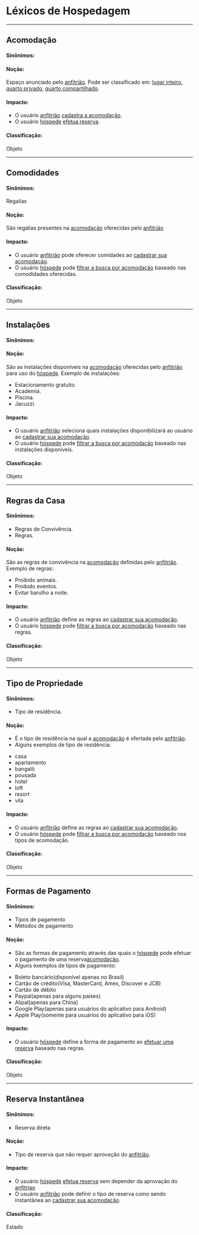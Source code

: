 # Léxicos de Hospedagem
***
## Acomodação<a name="ACOMODACAO"></a>
#### Sinônimos:
#### Noção:
Espaço anunciado pelo [anfitrião](lex_geral.md#ANFITRIAO).
Pode ser classificado em: [lugar inteiro](#LUGAR-INTEIRO), [quarto privado](#QUARTO-PRIVADO), [quarto compartilhado](#QUARTO-COMPARTILHADO).
#### Impacto:
- O usuário [anfitrião](lex_geral.md#ANFITRIAO) [cadastra a acomodação](cen_hospedagem.md#CADASTRAR-ACOMODACAO).
- O usuário [hóspede](lex_geral.md#HOSPEDE) [efetua reserva](cen_hospedagem.md#EFETUAR-RESERVA).
#### Classificação:
Objeto
***

## Comodidades<a name="COMODIDADES"></a>
#### Sinônimos:
Regalias
#### Noção:
São regalias presentes na [acomodação](#ACOMODACAO) oferecidas pelo [anfitrião](lex_geral.md#ANFITRIAO)
#### Impacto:
- O usuário [anfitrião](lex_geral.md#ANFITRIAO) pode oferecer  comidades ao [cadastrar sua acomodação](cen_hospedagem.md#CADASTRAR-ACOMODACAO).
- O usuário [hóspede](lex_geral.md#HOSPEDE) pode [filtrar a busca por acomodação](cen_hospedagem.md#FILTRAR-ACOMODACAO) baseado nas comodidades oferecidas.
#### Classificação:
Objeto
***
## Instalações<a name="INSTALACOES"></a>
#### Sinônimos:
#### Noção:
São as instalações disponíveis na [acomodação](#ACOMODACAO) oferecidas pelo [anfitrião](lex_geral.md#ANFITRIAO) para uso do [hóspede](lex_geral.md#HOSPEDE).
Exemplo de instalações:
- Estacionamento gratuito.
- Academia.
- Piscina.
- Jacuzzi.
#### Impacto:
- O usuário [anfitrião](lex_geral.md#ANFITRIAO) seleciona quais instalações disponibilizará ao usuário ao [cadastrar sua acomodação](cen_hospedagem.md#CADASTRAR-ACOMODACAO).
- O usuário [hóspede](lex_geral.md#HOSPEDE) pode [filtrar a busca por acomodação](cen_hospedagem.md#FILTRAR-ACOMODACAO) baseado nas instalações disponíveis.
#### Classificação:
Objeto
***
## Regras da Casa<a name="REGRAS"></a>
#### Sinônimos:
- Regras de Convivência.
- Regras.
#### Noção:
São as regras de convivência na [acomodação](#ACOMODACAO) definidas pelo [anfitrião](lex_geral.md#ANFITRIAO).
Exemplo de regras:
- Proibido animais.
- Proibido eventos.
- Evitar barulho a noite.
#### Impacto:
- O usuário [anfitrião](lex_geral.md#ANFITRIAO) define as regras ao [cadastrar sua acomodação](cen_hospedagem.md#CADASTRAR-ACOMODACAO).
- O usuário [hóspede](lex_geral.md#HOSPEDE) pode [filtrar a busca por acomodação](cen_hospedagem.md#FILTRAR-ACOMODACAO) baseado nas regras.
#### Classificação:
Objeto
***
## Tipo de Propriedade<a name="TIPO-RESIDENCIA"></a>
#### Sinônimos:
- Tipo de residência.
#### Noção:
- É o tipo de residência na qual a [acomodação](#ACOMODACAO) é ofertada pelo [anfitrião](lex_geral.md#ANFITRIAO).
- Alguns exemplos de tipo de residência:
* casa
* apartamento
* bangalô
* pousada
* hotel
* loft
* resort
* vila
#### Impacto:
- O usuário [anfitrião](lex_geral.md#ANFITRIAO) define as regras ao [cadastrar sua acomodação](cen_hospedagem.md#CADASTRAR-ACOMODACAO).
- O usuário [hóspede](lex_geral.md#HOSPEDE) pode [filtrar a busca por acomodação](cen_hospedagem.md#FILTRAR-ACOMODACAO) baseado nos tipos de acomodação.
#### Classificação:
Objeto
***
## Formas de Pagamento<a name="FORMA-PAGAMENTO"></a>
#### Sinônimos:
- Tipos de pagamento
- Métodos de pagamento
#### Noção:
- São as formas de pagamento através das quais o [hóspede](lex_geral.md#HOSPEDE) pode efetuar o pagamento de uma reserva[acomodação](#ACOMODACAO).
- Alguns exemplos de tipos de pagamento:
* Boleto bancário(disponível apenas no Brasil)
* Cartão de crédito(Visa, MasterCard, Amex, Discover e JCB)
* Cartão de débito
* Paypal(apenas para alguns países)
* Alipal(apenas para China)
* Google Play(apenas para usuários do aplicativo para Android)
* Apple Play(somente para usuários do aplicativo para iOS)
#### Impacto:
- O usuário [hóspede](lex_geral.md#HOSPEDE) define a forma de pagamento ao [efetuar uma reserva](cen_hospedagem.md#EFETUAR-RESERVA) baseado nas regras.
#### Classificação:
Objeto
***
## Reserva Instantânea<a name="RESERVA-INSTANTANEA"></a>
#### Sinônimos:
- Reserva direta
#### Noção:
- Tipo de reserva que não requer aprovação do [anfitrião](lex_geral.md#ANFITRIAO).
#### Impacto:
- O usuário [hóspede](lex_geral.md#HOSPEDE) [efetua reserva](lex_hospedagem.md#EFETUAR-RESERVA) sem depender da aprovação do [anfitriao](lex_geral.md#ANFITRIAO)
- O usuário [anfitrião](lex_geral.md#ANFITRIAO) pode definir o tipo de reserva como sendo instantânea ao [cadastrar sua acomodação](cen_hospedagem.md#CADASTRAR-ACOMODACAO).
#### Classificação:
Estado
